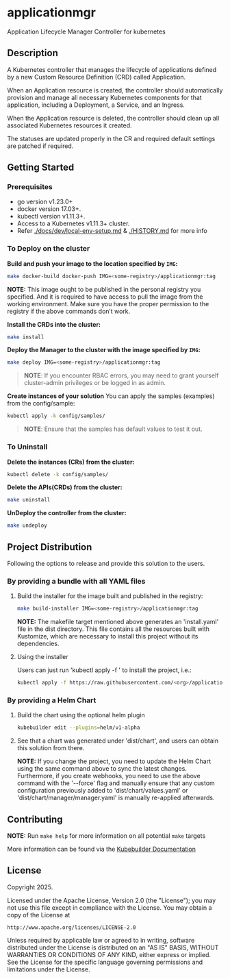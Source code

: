 # applicationmgr

Application Lifecycle Manager Controller for kubernetes

## Description

A Kubernetes controller that manages the lifecycle of applications defined by a new Custom Resource Definition (CRD) called Application.

When an Application resource is created, the controller should automatically provision and manage all necessary Kubernetes components for that application, including a Deployment, a Service, and an Ingress.

When the Application resource is deleted, the controller should clean up all associated Kubernetes resources it created.

The statuses are updated properly in the CR and required default settings are patched if required.

## Getting Started

### Prerequisites

- go version v1.23.0+
- docker version 17.03+.
- kubectl version v1.11.3+.
- Access to a Kubernetes v1.11.3+ cluster.
- Refer [./docs/dev/local-env-setup.md](./docs/dev/local-env-setup.md) & [./HISTORY.md](./HISTORY.md) for more info

### To Deploy on the cluster

**Build and push your image to the location specified by `IMG`:**

```sh
make docker-build docker-push IMG=<some-registry>/applicationmgr:tag
```

**NOTE:** This image ought to be published in the personal registry you specified.
And it is required to have access to pull the image from the working environment.
Make sure you have the proper permission to the registry if the above commands don’t work.

**Install the CRDs into the cluster:**

```sh
make install
```

**Deploy the Manager to the cluster with the image specified by `IMG`:**

```sh
make deploy IMG=<some-registry>/applicationmgr:tag
```

> **NOTE**: If you encounter RBAC errors, you may need to grant yourself cluster-admin
privileges or be logged in as admin.

**Create instances of your solution**
You can apply the samples (examples) from the config/sample:

```sh
kubectl apply -k config/samples/
```

>**NOTE**: Ensure that the samples has default values to test it out.

### To Uninstall
**Delete the instances (CRs) from the cluster:**

```sh
kubectl delete -k config/samples/
```

**Delete the APIs(CRDs) from the cluster:**

```sh
make uninstall
```

**UnDeploy the controller from the cluster:**

```sh
make undeploy
```

## Project Distribution

Following the options to release and provide this solution to the users.

### By providing a bundle with all YAML files

1. Build the installer for the image built and published in the registry:

    ```sh
    make build-installer IMG=<some-registry>/applicationmgr:tag
    ```

    **NOTE:** The makefile target mentioned above generates an 'install.yaml'
    file in the dist directory. This file contains all the resources built
    with Kustomize, which are necessary to install this project without its
    dependencies.

2. Using the installer

    Users can just run 'kubectl apply -f <URL for YAML BUNDLE>' to install
    the project, i.e.:

    ```sh
    kubectl apply -f https://raw.githubusercontent.com/<org>/applicationmgr/<tag or branch>/dist/install.yaml
    ```

### By providing a Helm Chart

1. Build the chart using the optional helm plugin

    ```sh
    kubebuilder edit --plugins=helm/v1-alpha
    ```

2. See that a chart was generated under 'dist/chart', and users can obtain this solution from there.

    **NOTE:** If you change the project, you need to update the Helm Chart
    using the same command above to sync the latest changes. Furthermore,
    if you create webhooks, you need to use the above command with
    the '--force' flag and manually ensure that any custom configuration
    previously added to 'dist/chart/values.yaml' or 'dist/chart/manager/manager.yaml'
    is manually re-applied afterwards.

## Contributing

**NOTE:** Run `make help` for more information on all potential `make` targets

More information can be found via the [Kubebuilder Documentation](https://book.kubebuilder.io/introduction.html)

## License

Copyright 2025.

Licensed under the Apache License, Version 2.0 (the "License");
you may not use this file except in compliance with the License.
You may obtain a copy of the License at

    http://www.apache.org/licenses/LICENSE-2.0

Unless required by applicable law or agreed to in writing, software
distributed under the License is distributed on an "AS IS" BASIS,
WITHOUT WARRANTIES OR CONDITIONS OF ANY KIND, either express or implied.
See the License for the specific language governing permissions and
limitations under the License.
